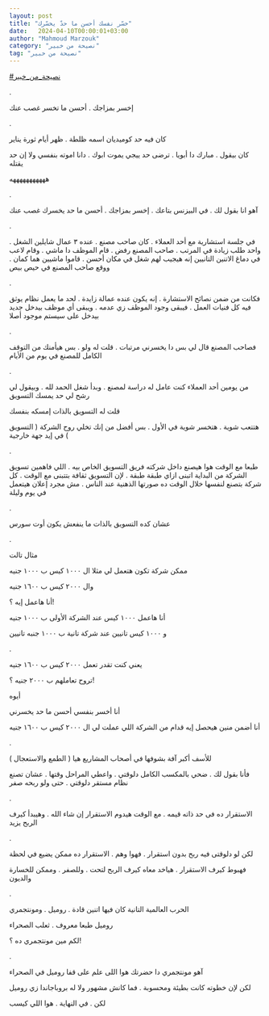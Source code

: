 ```yaml
---
layout: post
title: "خسّر نفسك أحسن ما حدّ يخسّرك"
date:   2024-04-10T00:00:01+03:00
author: "Mahmoud Marzouk"
category: "نصيحة من خبير"
tag: "نصيحة من خبير"
---
```



[<u>\#نصيحة\_من\_خبير</u>](https://www.facebook.com/hashtag/%D9%86%D8%B5%D9%8A%D8%AD%D8%A9_%D9%85%D9%86_%D8%AE%D8%A8%D9%8A%D8%B1?__eep__=6&__cft__%5b0%5d=AZWatEihZRZNqInqp5UcNaILCNIvjiCoNldvrw_cd1wI6CeUmzXMdNMUBMryAkthBlyhyXLo_qi_RCdmuhkHWROJgrPEWMVM4IQ_hpE_SBr77q7xyHMSHu2PX7LGfh2UdltFtPag0CJwyBF17ftq8wWTvwR9Yto-ylMWqa_Mj_Lf81XyzontXUkRo2owWjyjCBQ&__tn__=*NK-R)

.

إخسر بمزاجك . أحسن ما تخسر غصب عنك

.

كان فيه حد كوميديان اسمه ظلطة . ظهر أيام ثورة
يناير

كان بيقول . مبارك دا أبويا . ترضى حد ييجي يموت ابوك .
دانا اموته بنفسي ولا إن حد يقتله

هههههههههههه

.

آهو انا بقول لك . في البيزنس بتاعك . إخسر بمزاجك . أحسن
ما حد يخسرك غصب عنك

.

في جلسة استشارية مع أحد العملاء . كان صاحب مصنع . عنده ٣
عمال شايلين الشغل . واحد طلب زيادة في المرتب . صاحب المصنع رفض . قام
الموظف دا ماشي . وقام لاعب في دماغ الاتنين التانيين إنه هيجيب لهم شغل في
مكان أحسن . قاموا ماشيين هما كمان . ووقع صاحب المصنع في حيص بيص

.

فكانت من ضمن نصائح الاستشارة . إنه يكون عنده عمالة زايدة
. لحد ما يعمل نظام يوثق فيه كل فنيات العمل . فيبقى وجود الموظف زي عدمه .
ويبقى أي موظف بيدخل جديد بيدخل على سيستم موجود أصلا

.

فصاحب المصنع قال لي بس دا يخسرني مرتبات . قلت له ولو .
بس هيأمنك من التوقف الكامل للمصنع في يوم من الأيام

.

من يومين أحد العملاء كنت عامل له دراسة لمصنع . وبدأ شغل
الحمد لله . وبيقول لي رشح لي حد يمسك التسويق

قلت له التسويق بالذات إمسكه بنفسك

هتتعب شوية . هتخسر شوية في الأول . بس أفضل من إنك تخلي
روح الشركة ( التسويق ) في إيد جهة خارجية

.

طبعا مع الوقت هوا هيصنع داخل شركته فريق التسويق الخاص
بيه . اللي فاهمين تسويق الشركة من البداية اتبنى ازاي طبقة طبقة . لإن
التسويق ثقافة بتتبنى مع الوقت . كل شركة بتصنع لنفسها خلال الوقت ده
صورتها الذهنية عند الناس . مش مجرد إعلان هيتعمل في يوم وليلة

.

عشان كده التسويق بالذات ما ينفعش يكون أوت سورس

.

مثال تالت

ممكن شركة تكون هتعمل لي مثلا ال ١٠٠٠ كيس ب ١٠٠٠
جنيه

وال ٢٠٠٠ كيس ب ١٦٠٠ جنيه

أنا هاعمل إيه ؟!

أنا هاعمل ١٠٠٠ كيس عند الشركة الأولى ب ١٠٠٠ جنيه

و ١٠٠٠ كيس تانيين عند شركة تانية ب ١٠٠٠ جنبه
تانيين

.

يعني كنت تقدر تعمل ٢٠٠٠ كيس ب ١٦٠٠ جنيه

تروح تعاملهم ب ٢٠٠٠ جنيه ؟!

أيوه

أنا أخسر بنفسي أحسن ما حد يخسرني

أنا أضمن منين هيحصل إيه قدام من الشركة اللي عملت لي ال
٢٠٠٠ كيس ب ١٦٠٠ جنيه

.

للأسف أكبر آفة بشوفها في أصحاب المشاريع هيا ( الطمع
والاستعجال )

فأنا بقول لك . ضحي بالمكسب الكامل دلوقتي . واعطي المراحل
وقتها . عشان تصنع نظام مستقر دلوقتي . حتى ولو ربحه صفر

.

الاستقرار ده فى حد ذاته قيمه . مع الوقت هيدوم الاستقرار
إن شاء الله . وهيبدأ كيرف الربح يزيد

.

لكن لو دلوقتى فيه ربح بدون استقرار . فهوا وهم .
الاستقرار ده ممكن يضيع في لحظة

فهبوط كيرف الاستقرار . هياخد معاه كيرف الربح لتحت .
وللصفر . وممكن للخسارة والديون

.

الحرب العالمية التانية كان فيها اتنين قادة . روميل .
ومونتجمري

روميل طبعا معروف . ثعلب الصحراء

لكم مين مونتجمري ده ؟!

.

آهو مونتجمري دا حضرتك هوا اللى علم على قفا روميل في
الصحراء

لكن لإن خطوته كانت بطيئة ومحسوبة . فما كانش مشهور ولا له
بروباجاندا زي روميل

لكن . في النهاية . هوا اللي كيسب
